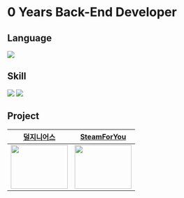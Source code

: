# 0 Years Back-End Developer

## Language
<img src="https://img.shields.io/badge/javascript-F7DF1E?style=for-the-badge&logo=javascript&logoColor=white">

## Skill
<img src="https://img.shields.io/badge/node.js-339933?style=for-the-badge&logo=Node.js&logoColor=white"> <img src="https://img.shields.io/badge/express-000000?style=for-the-badge&logo=express&logoColor=white">

## Project

|[덜지니어스]([https://github.com/cesdea/THER_GEINUS_GAME_develop_BE](https://github.com/cesdea/THER_GEINUS_GAME_develop_BE/blob/develop/README.md))|[SteamForYou](https://github.com/SteamReviewSearch)|
|---|---|
|[<img src="https://github.com/cesdea/cesdea/blob/main/image/THER_GENIUS.png" width="130" height="100">](https://github.com/cesdea/THER_GEINUS_GAME_develop_BE/blob/develop/README.md)|[<img src="https://github.com/cesdea/cesdea/blob/main/image/steamforyou.png" width="130" height="100">](https://github.com/SteamReviewSearch)|

